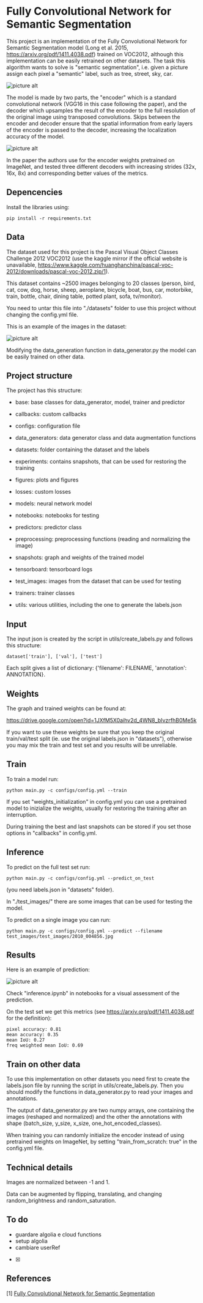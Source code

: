 # Fully Convolutional Network for Semantic Segmentation

This project is an implementation of the Fully Convolutional Network for Semantic Segmentation model (Long et al. 2015, https://arxiv.org/pdf/1411.4038.pdf) trained on VOC2012, although this implementation can be easily retrained on other datasets. The task this algorithm wants to solve is "semantic segmentation", i.e. given a picture assign each pixel a "semantic" label, such as tree, street, sky, car. 

![picture alt](https://github.com/giovanniguidi/FCN-keras/blob/master/figures/semantic_segmentation.jpg "")

The model is made by two parts, the "encoder" which is a standard convolutional network (VGG16 in this case following the paper), and the decoder which upsamples the result of the encoder to the full resolution of the original image using transposed convolutions. Skips between the encoder and decoder ensure that the spatial information from early layers of the encoder is passed to the decoder, increasing the localization accuracy of the model. 

![picture alt](https://github.com/giovanniguidi/FCN-keras/blob/master/figures/FCN_1.png "")

In the paper the authors use for the encoder weights pretrained on ImageNet, and tested three different decoders with increasing strides (32x, 16x, 8x) and corresponding better values of the metrics.


## Depencencies

Install the libraries using:
```
pip install -r requirements.txt 
```

## Data

The dataset used for this project is the Pascal Visual Object Classes Challenge 2012 VOC2012 (use the kaggle mirror if the official website is unavailable, https://www.kaggle.com/huanghanchina/pascal-voc-2012/downloads/pascal-voc-2012.zip/1).

This dataset contains ~2500 images belonging to 20 classes (person, bird, cat, cow, dog, horse, sheep, aeroplane, bicycle, boat, bus, car, motorbike, train, bottle, chair, dining table, potted plant, sofa, tv/monitor). 

You need to untar this file into "./datasets" folder to use this project without changing the config.yml file. 

This is an example of the images in the dataset:

![picture alt](https://github.com/giovanniguidi/FCN-keras/blob/master/test_images/2010_001403.jpg "")

Modifying the data_generation function in data_generator.py the model can be easily trained on other data.


## Project structure

The project has this structure:

- base: base classes for data_generator, model, trainer and predictor 

- callbacks: custom callbacks 

- configs: configuration file

- data_generators: data generator class and data augmentation functions

- datasets: folder containing the dataset and the labels

- experiments: contains snapshots, that can be used for restoring the training 

- figures: plots and figures

- losses: custom losses

- models: neural network model

- notebooks: notebooks for testing 

- predictors: predictor class 

- preprocessing: preprocessing functions (reading and normalizing the image)

- snapshots: graph and weights of the trained model

- tensorboard: tensorboard logs

- test_images: images from the dataset that can be used for testing 

- trainers: trainer classes

- utils: various utilities, including the one to generate the labels.json


## Input

The input json is created by the script in utils/create_labels.py and follows this structure:

```
dataset['train'], ['val'], ['test']
```

Each split gives a list of dictionary: {'filename': FILENAME, 'annotation': ANNOTATION}.


## Weights

The graph and trained weights can be found at:

https://drive.google.com/open?id=1JXfM5X0aihv2d_4WN8_bIvzrfhB0Me5k


If you want to use these weights be sure that you keep the original train/val/test split (ie. use the original labels.json in "datasets"), otherwise you may mix the train and test set and you results will be unreliable.


## Train

To train a model run:

```
python main.py -c configs/config.yml --train
```

If you set "weights_initialization" in config.yml you can use a pretrained model to inizialize the weights, usually for restoring the training after an interruption.  

During training the best and last snapshots can be stored if you set those options in "callbacks" in config.yml.


## Inference 

To predict on the full test set run: 

```
python main.py -c configs/config.yml --predict_on_test
```

(you need labels.json in "datasets" folder).


In "./test_images/" there are some images that can be used for testing the model. 

To predict on a single image you can run:

```
python main.py -c configs/config.yml --predict --filename test_images/test_images/2010_004856.jpg
```


## Results

Here is an example of prediction:

![picture alt](https://github.com/giovanniguidi/FCN-keras/blob/master/figures/pred_1.jpg "")

Check "inference.ipynb" in notebooks for a visual assessment of the prediction.

On the test set we get this metrics (see https://arxiv.org/pdf/1411.4038.pdf for the definition):

```
pixel accuracy: 0.81
mean accuracy: 0.35
mean IoU: 0.27
freq weighted mean IoU: 0.69
````

## Train on other data

To use this implementation on other datasets you need first to create the labels.json file by running the script in utils/create_labels.py. Then you should modify the functions in data_generator.py to read your images and annotations. 

The output of data_generator.py are two numpy arrays, one containing the images (reshaped and normalized) and the other the annotations with shape (batch_size, y_size, x_size, one_hot_encoded_classes).
 
When training you can randomly initialize the encoder instead of using pretrained weights on ImageNet, by setting "train_from_scratch: true" in the config.yml file.

## Technical details

Images are normalized between -1 and 1.

Data can be augmented by flipping, translating, and changing random_brightness and random_saturation.


## To do

- guardare algolia e cloud functions
- setup algolia
- cambiare userRef

- [x] 


## References


\[1\] [Fully Convolutional Network for Semantic Segmentation](https://arxiv.org/pdf/1411.4038.pdf)
